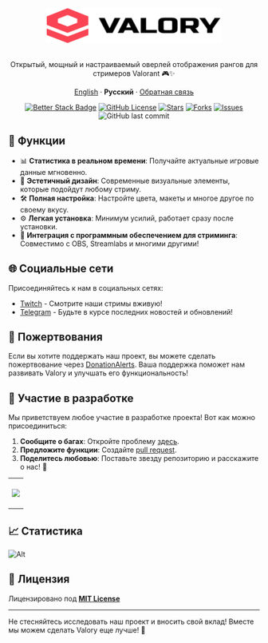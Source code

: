<div align="center">
<a href="https://valory.su" target="_blank">
    <picture>
      <source media="(prefers-color-scheme: dark)" srcset="/.media/logo_dark.svg">
      <source media="(prefers-color-scheme: light)" srcset="/.media/logo_light.svg">
      <img alt="Valory" src="/.media/logo_light.svg" width="350" height="70" style="max-width: 100%;">
    </picture>
</a>
<br/>

<br/>Открытый, мощный и настраиваемый оверлей отображения рангов для стримеров Valorant 🎮✨<br/>

[English](./README.md) · **Русский** · [Обратная связь](https://github.com/ValoryLabs/Valory/issues/new)

[![Better Stack Badge](https://uptime.betterstack.com/status-badges/v1/monitor/1suhk.svg)](https://uptime.betterstack.com/?utm_source=status_badge)
[![GitHub License](https://img.shields.io/github/license/ValoryLabs/Valory?color=green)](https://github.com/ValoryLabs/Valory/blob/main/LICENSE)
[![Stars](https://img.shields.io/github/stars/ValoryLabs/Valory?style=flat&color=green)](https://github.com/ValoryLabs/Valory/stargazers)
[![Forks](https://img.shields.io/github/forks/ValoryLabs/Valory?style=flat&color=green)](https://github.com/ValoryLabs/Valory/forks)
[![Issues](https://img.shields.io/github/issues/ValoryLabs/Valory?style=flat)](https://github.com/ValoryLabs/Valory/issues)
![GitHub last commit](https://img.shields.io/github/last-commit/ValoryLabs/Valory)

</div>

## 🚀 Функции

- 📊 **Статистика в реальном времени**: Получайте актуальные игровые данные мгновенно.
- 🎨 **Эстетичный дизайн**: Современные визуальные элементы, которые подойдут любому стриму.
- 🛠️ **Полная настройка**: Настройте цвета, макеты и многое другое по своему вкусу.
- ⚙️ **Легкая установка**: Минимум усилий, работает сразу после установки.
- 🎥 **Интеграция с программным обеспечением для стриминга**: Совместимо с OBS, Streamlabs и многими другими!

## 🌐 Социальные сети

Присоединяйтесь к нам в социальных сетях:

- [Twitch](https://www.twitch.tv/MAGICXcmd) - Смотрите наши стримы вживую!
- [Telegram](https://t.me/magicxcmd) - Будьте в курсе последних новостей и обновлений!

## 💖 Пожертвования

Если вы хотите поддержать наш проект, вы можете сделать пожертвование через [DonationAlerts](https://www.donationalerts.com/r/haxgun).
Ваша поддержка поможет нам развивать Valory и улучшать его функциональность!


## 🤝 Участие в разработке

Мы приветствуем любое участие в разработке проекта! Вот как можно присоединиться:

1. **Сообщите о багах**: Откройте проблему [здесь](https://github.com/ValoryLabs/Valory/issues).
2. **Предложите функции**: Создайте [pull request](https://github.com/ValoryLabs/Valory/pulls).
3. **Поделитесь любовью**: Поставьте звезду репозиторию и расскажите о нас! 🌟

<div align="center">
    <a href="https://github.com/ValoryLabs/Valory/graphs/contributors" target="_blank">
      <table>
        <tr>
          <th colspan="2">
            <br><img src="https://contrib.rocks/image?repo=ValoryLabs/Valory" /><br><br>
          </th>
        </tr>
      </table>
    </a>
</div>

## 📈 Статистика
![Alt](https://repobeats.axiom.co/api/embed/e71816a7a6515ea08c255c65b6cc812da80d4796.svg "Repobeats analytics image")

## 📜 Лицензия
Лицензировано под **[MIT License](https://github.com/ValoryLabs/Valory/blob/main/LICENSE)**

---

Не стесняйтесь исследовать наш проект и вносить свой вклад! Вместе мы можем сделать Valory еще лучше! 💪
